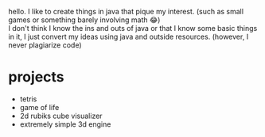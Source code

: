 hello. I like to create things in java that pique my interest. (such as small games or something barely involving math 😂) <br/>
I don't think I know the ins and outs of java or that I know some basic things in it, I just convert my ideas using java and outside resources. (however, I never plagiarize code) <br/>

# projects
- tetris
- game of life
- 2d rubiks cube visualizer
- extremely simple 3d engine
